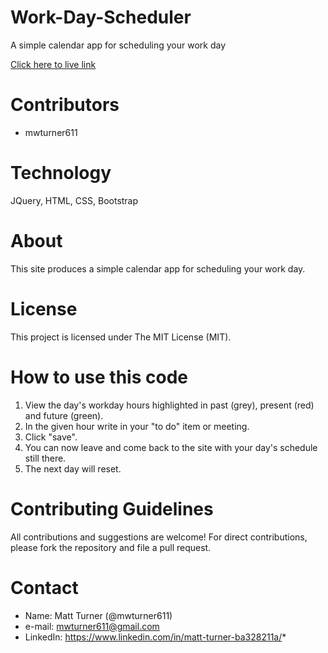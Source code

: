 # Work-Day-Scheduler
A simple calendar app for scheduling your work day

[Click here to live link](https://mwturner611.github.io/Work-Day-Scheduler/)

# Contributors
* mwturner611

# Technology
JQuery, HTML, CSS, Bootstrap

# About
This site produces a simple calendar app for scheduling your work day.

# License
This project is licensed under The MIT License (MIT).

# How to use this code
1. View the day's workday hours highlighted in past (grey), present (red) and future (green).
2. In the given hour write in your "to do" item or meeting.
3. Click "save".
4. You can now leave and come back to the site with your day's schedule still there.
5. The next day will reset.

# Contributing Guidelines
All contributions and suggestions are welcome! For direct contributions, please fork the repository and file a pull request.

# Contact
* Name: Matt Turner (@mwturner611)
* e-mail: mwturner611@gmail.com
* LinkedIn: https://www.linkedin.com/in/matt-turner-ba328211a/*